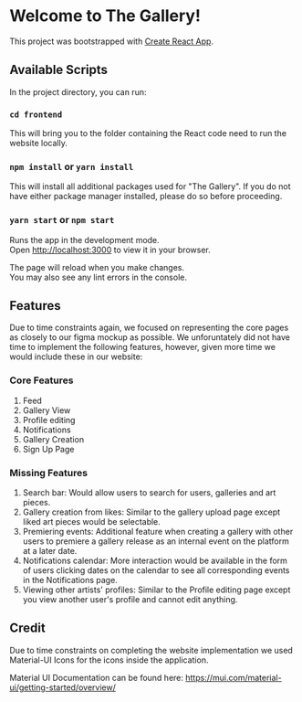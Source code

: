 # Welcome to The Gallery!

This project was bootstrapped with [Create React App](https://github.com/facebook/create-react-app).

## Available Scripts

In the project directory, you can run:

### `cd frontend`

This will bring you to the folder containing the React code need to run the website locally.

### `npm install` or `yarn install`

This will install all additional packages used for "The Gallery". If you do not have either package manager installed, please do so before proceeding.

### `yarn start` or `npm start`

Runs the app in the development mode.\
Open [http://localhost:3000](http://localhost:3000) to view it in your browser.

The page will reload when you make changes.\
You may also see any lint errors in the console.

## Features

Due to time constraints again, we focused on representing the core pages as closely to our figma mockup as possible. We unforuntately did not have time to implement the following features, however, given more time we would include these in our website:

### Core Features

1. Feed
2. Gallery View
3. Profile editing
4. Notifications
5. Gallery Creation
6. Sign Up Page

### Missing Features

1. Search bar: Would allow users to search for users, galleries and art pieces.
2. Gallery creation from likes: Similar to the gallery upload page except liked art pieces would be selectable.
3. Premiering events: Additional feature when creating a gallery with other users to premiere a gallery release as an internal event on the platform at a later date.
4. Notifications calendar: More interaction would be available in the form of users clicking dates on the calendar to see all corresponding events in the Notifications page.
5. Viewing other artists' profiles: Similar to the Profile editing page except you view another user's profile and cannot edit anything.

## Credit

Due to time constraints on completing the website implementation we used Material-UI Icons for the icons inside the application.

Material UI Documentation can be found here:
https://mui.com/material-ui/getting-started/overview/